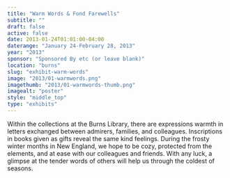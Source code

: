 ```yaml
---
title: "Warm Words & Fond Farewells"
subtitle: ""
draft: false
active: false
date: 2013-01-24T01:01:00-04:00
daterange: "January 24-February 28, 2013"
year: "2013"
sponsor: "Sponsored By etc (or leave blank)"
location: "burns"
slug: "exhibit-warm-words"
image: "2013/01-warmwords.png"
imagethumb: "2013/01-warmwords-thumb.png"
imagealt: "poster"
style: "middle_top"
type: "exhibits"
---
```


Within the collections at the Burns Library, there are expressions warmth in letters exchanged between admirers, families, and colleagues. Inscriptions in books given as gifts reveal the same kind feelings. During the frosty winter months in New England, we hope to be cozy, protected from the elements, and at ease with our colleagues and friends. With any luck, a glimpse at the tender words of others will help us through the coldest of seasons.

<!--

Active:
    Yes (will appear on Exhibit's homepage)
    No (will not appear on Exhibit's homepage, but will appear in archives)

Gallery locations: 
    Burns Library (burns)
    Theology and Ministry Library (tml)
    O'Neill Level One (lvl1)
    O'Neill Level Three (lvl3)
    O'Neill Reading Room (reading)
    O'Neill Reading Room Back Wall (backwall)
    O'Neill Lobby (lobby)
    History Dept, Stokes Hall (stokes)
    Bapst Exhibits (bapsts)
    Archived Bapst Exhibits (bapstsarchive)
  
Need spaces for:

  Virtual Exhibits (virtual)
  Tip O'Neill (tiponeill)

Style:
    Poster on left, text on right (default)
    Poster on right, text on left (right)
    Poster large, centered above text (middle_top)
    Poster large, centered below text (middle_down)

-->

